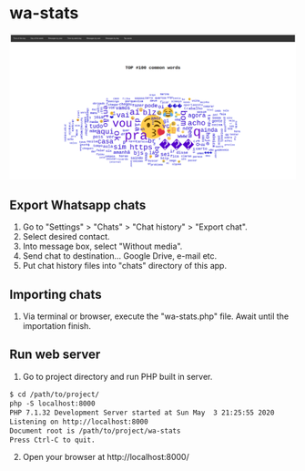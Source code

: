 # wa-stats

![alt text](https://raw.githubusercontent.com/ricardomaia/wa-stats/master/screenshot.png?raw=true)

## Export Whatsapp chats

1. Go to "Settings" > "Chats" > "Chat history" > "Export chat".
2. Select desired contact.
3. Into message box, select "Without media".
4. Send chat to destination... Google Drive, e-mail etc.
5. Put chat history files into "chats" directory of this app.

## Importing chats

1. Via terminal or browser, execute the "wa-stats.php" file. Await until the importation finish.

## Run web server

1. Go to project directory and run PHP built in server.

```
$ cd /path/to/project/
php -S localhost:8000
PHP 7.1.32 Development Server started at Sun May  3 21:25:55 2020
Listening on http://localhost:8000
Document root is /path/to/project/wa-stats
Press Ctrl-C to quit.
```

2. Open your browser at http://localhost:8000/
